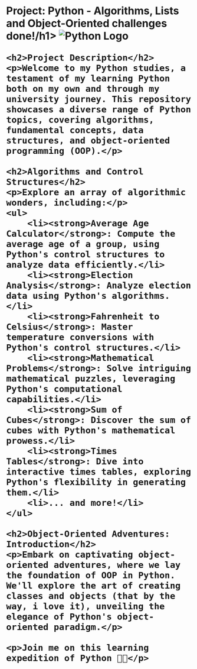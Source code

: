 <!DOCTYPE html>
<html>

<head>
    <title>Project: Python  - Algorithms, Lists and Object-Oriented challenges done!</title>
</head>

<body>
    <h1>Project: Python  - Algorithms, Lists and Object-Oriented challenges done!/h1>
    <img src="https://upload.wikimedia.org/wikipedia/commons/thumb/c/c3/Python-logo-notext.svg/200px-Python-logo-notext.svg.png" alt="Python Logo">

    <h2>Project Description</h2>
    <p>Welcome to my Python studies, a testament of my learning Python both on my own and through my university journey. This repository showcases a diverse range of Python topics, covering algorithms, fundamental concepts, data structures, and object-oriented programming (OOP).</p>

    <h2>Algorithms and Control Structures</h2>
    <p>Explore an array of algorithmic wonders, including:</p>
    <ul>
        <li><strong>Average Age Calculator</strong>: Compute the average age of a group, using Python's control structures to analyze data efficiently.</li>
        <li><strong>Election Analysis</strong>: Analyze election data using Python's algorithms.</li>
        <li><strong>Fahrenheit to Celsius</strong>: Master temperature conversions with Python's control structures.</li>
        <li><strong>Mathematical Problems</strong>: Solve intriguing mathematical puzzles, leveraging Python's computational capabilities.</li>
        <li><strong>Sum of Cubes</strong>: Discover the sum of cubes with Python's mathematical prowess.</li>
        <li><strong>Times Tables</strong>: Dive into interactive times tables, exploring Python's flexibility in generating them.</li>
        <li>... and more!</li>
    </ul>

    <h2>Object-Oriented Adventures: Introduction</h2>
    <p>Embark on captivating object-oriented adventures, where we lay the foundation of OOP in Python. We'll explore the art of creating classes and objects (that by the way, i love it), unveiling the elegance of Python's object-oriented paradigm.</p>

    <p>Join me on this learning expedition of Python 🚀🐍</p>
</body>

</html>
